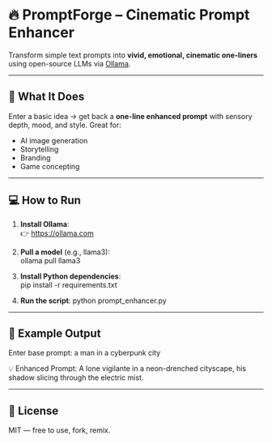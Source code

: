 # 🔥 PromptForge – Cinematic Prompt Enhancer

Transform simple text prompts into **vivid, emotional, cinematic one-liners** using open-source LLMs via [Ollama](https://ollama.com).

---

## 🧠 What It Does

Enter a basic idea → get back a **one-line enhanced prompt** with sensory depth, mood, and style. Great for:

- AI image generation
- Storytelling
- Branding
- Game concepting

---

## 💻 How to Run

1. **Install Ollama**:  
   👉 https://ollama.com

2. **Pull a model** (e.g., llama3):  
ollama pull llama3


3. **Install Python dependencies**:  
pip install -r requirements.txt


4. **Run the script**:
python prompt_enhancer.py


---

## 📸 Example Output

Enter base prompt: a man in a cyberpunk city

💡 Enhanced Prompt:
A lone vigilante in a neon-drenched cityscape, his shadow slicing through the electric mist.


---

## 📜 License

MIT — free to use, fork, remix.
